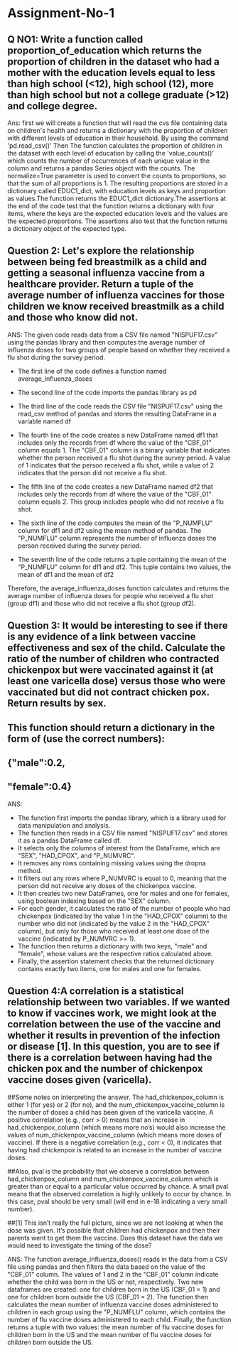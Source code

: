 # Assignment-No-1



## Q NO1: Write a function called proportion_of_education which returns the proportion of children in the dataset who had a mother with the education levels equal to less than high school (<12), high school (12), more than high school but not a college graduate (>12) and college degree.
Ans: first we will create a function that will read the cvs file  containing data on children's health and returns a dictionary with the proportion of children with different levels of education in their household. By using the command 'pd.read_csv()' Then The function calculates the proportion of children in the dataset with each level of education by calling the 'value_counts()' which counts the number of occurrences of each unique value in the column and returns a pandas Series object with the counts. The normalize=True parameter is used to convert the counts to proportions, so that the sum of all proportions is 1.
The resulting proportions are stored in a dictionary called EDUC1_dict, with education levels as keys and proportion as values.The function returns the EDUC1_dict dictionary.The assertions at the end of the code test that the function returns a dictionary with four items, where the keys are the expected education levels and the values are the expected proportions. The assertions also test that the function returns a dictionary object of the expected type.


## Question 2: Let's explore the relationship between being fed breastmilk as a child and getting a seasonal influenza vaccine from a healthcare provider. Return a tuple of the average number of influenza vaccines for those children we know received breastmilk as a child and those who know did not.
ANS: The given code reads data from a CSV file named "NISPUF17.csv" using the pandas library and then computes the average number of influenza doses for two groups of people based on whether they received a flu shot during the survey period.
* The first line of the code defines a function named average_influenza_doses

* The second line of the code imports the pandas library as pd

* The third line of the code reads the CSV file "NISPUF17.csv" using the read_csv method of pandas and stores the resulting DataFrame in a variable named df

* The fourth line of the code creates a new DataFrame named df1 that includes only the records from df where the value of the "CBF_01" column equals 1. The "CBF_01" column is a binary variable that indicates whether the person received a flu shot during the survey period. A value of 1 indicates that the person received a flu shot, while a value of 2 indicates that the person did not receive a flu shot.

* The fifth line of the code creates a new DataFrame named df2 that includes only the records from df where the value of the "CBF_01" column equals 2. This group includes people who did not receive a flu shot.

* The sixth line of the code computes the mean of the "P_NUMFLU" column for df1 and df2 using the mean method of pandas. The "P_NUMFLU" column represents the number of influenza doses the person received during the survey period.

* The seventh line of the code returns a tuple containing the mean of the "P_NUMFLU" column for df1 and df2. This tuple contains two values, the mean of df1 and the mean of df2

Therefore, the average_influenza_doses function calculates and returns the average number of influenza doses for people who received a flu shot (group df1) and those who did not receive a flu shot (group df2).

## Question 3: It would be interesting to see if there is any evidence of a link between vaccine effectiveness and sex of the child. Calculate the ratio of the number of children who contracted chickenpox but were vaccinated against it (at least one varicella dose) versus those who were vaccinated but did not contract chicken pox. Return results by sex.
## This function should return a dictionary in the form of (use the correct numbers):

 ##   {"male":0.2,
   ## "female":0.4}

ANS: 
* The function first imports the pandas library, which is a library used for data manipulation and analysis.
* The function then reads in a CSV file named "NISPUF17.csv" and stores it as a pandas DataFrame called df.
* It selects only the columns of interest from the DataFrame, which are "SEX", "HAD_CPOX", and "P_NUMVRC".
* It removes any rows containing missing values using the dropna method.
* It filters out any rows where P_NUMVRC is equal to 0, meaning that the person did not receive any doses of the chickenpox vaccine.
* It then creates two new DataFrames, one for males and one for females, using boolean indexing based on the "SEX" column.
* For each gender, it calculates the ratio of the number of people who had chickenpox (indicated by the value 1 in the "HAD_CPOX" column) to the number who did not (indicated by the value 2 in the "HAD_CPOX" column), but only for those who received at least one dose of the vaccine (indicated by P_NUMVRC >= 1).
* The function then returns a dictionary with two keys, "male" and "female", whose values are the respective ratios calculated above.
* Finally, the assertion statement checks that the returned dictionary contains exactly two items, one for males and one for females.

## Question 4:A correlation is a statistical relationship between two variables. If we wanted to know if vaccines work, we might look at the correlation between the use of the vaccine and whether it results in prevention of the infection or disease [1]. In this question, you are to see if there is a correlation between having had the chicken pox and the number of chickenpox vaccine doses given (varicella).

##Some notes on interpreting the answer. The had_chickenpox_column is either 1 (for yes) or 2 (for no), and the num_chickenpox_vaccine_column is the number of doses a child has been given of the varicella vaccine. A positive correlation (e.g., corr > 0) means that an increase in had_chickenpox_column (which means more no’s) would also increase the values of num_chickenpox_vaccine_column (which means more doses of vaccine). If there is a negative correlation (e.g., corr < 0), it indicates that having had chickenpox is related to an increase in the number of vaccine doses.

##Also, pval is the probability that we observe a correlation between had_chickenpox_column and num_chickenpox_vaccine_column which is greater than or equal to a particular value occurred by chance. A small pval means that the observed correlation is highly unlikely to occur by chance. In this case, pval should be very small (will end in e-18 indicating a very small number).

##[1] This isn’t really the full picture, since we are not looking at when the dose was given. It’s possible that children had chickenpox and then their parents went to get them the vaccine. Does this dataset have the data we would need to investigate the timing of the dose? 

ANS: The function average_influenza_doses() reads in the data from a CSV file using pandas and then filters the data based on the value of the "CBF_01" column. The values of 1 and 2 in the "CBF_01" column indicate whether the child was born in the US or not, respectively.
Two new dataframes are created: one for children born in the US (CBF_01 = 1) and one for children born outside the US (CBF_01 = 2).
The function then calculates the mean number of influenza vaccine doses administered to children in each group using the "P_NUMFLU" column, which contains the number of flu vaccine doses administered to each child.
Finally, the function returns a tuple with two values: the mean number of flu vaccine doses for children born in the US and the mean number of flu vaccine doses for children born outside the US.
